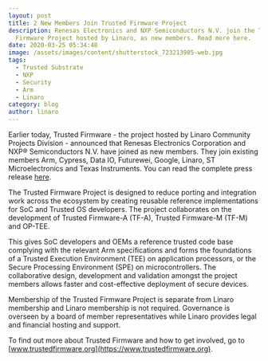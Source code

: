 ```yaml
---
layout: post
title: 2 New Members Join Trusted Firmware Project
description: Renesas Electronics and NXP Semiconductors N.V. join the Trusted
  Firmware Project hosted by Linaro, as new members. Read more here.
date: 2020-03-25 05:34:48
image: /assets/images/content/shutterstock_723213985-web.jpg
tags:
  - Trusted Substrate
  - NXP
  - Security
  - Arm
  - Linaro
category: blog
author: linaro
---
```


Earlier today, Trusted Firmware - the project hosted by Linaro Community Projects Division - announced that Renesas Electronics Corporation and NXP® Semiconductors N.V. have joined as new members. They join existing members Arm, Cypress, Data IO, Futurewei, Google, Linaro, ST Microelectronics and Texas Instruments. You can read the complete press release [here](https://www.trustedfirmware.org/news/Renesas-and-NXP-announcement/).

The Trusted Firmware Project is designed to reduce porting and integration work across the ecosystem by creating reusable reference implementations for SoC and Trusted OS developers. The project collaborates on the development of Trusted Firmware-A (TF-A), Trusted Firmware-M (TF-M) and OP-TEE.

This gives SoC developers and OEMs a reference trusted code base complying with the relevant Arm specifications and forms the foundations of a Trusted Execution Environment (TEE) on application processors, or the Secure Processing Environment (SPE) on microcontrollers. The collaborative design, development and validation amongst the project members allows faster and cost-effective deployment of secure devices.

Membership of the Trusted Firmware Project is separate from Linaro membership and Linaro membership is not required. Governance is overseen by a board of member representatives while Linaro provides legal and financial hosting and support.

To find out more about Trusted Firmware and how to get involved, go to [www.trustedfirmware.org](https://www.trustedfirmware.org).
